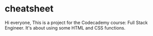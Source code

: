 # cheatsheet

Hi everyone,
This is a project for the Codecademy course: Full Stack Engineer. It's about using some HTML and CSS functions.
